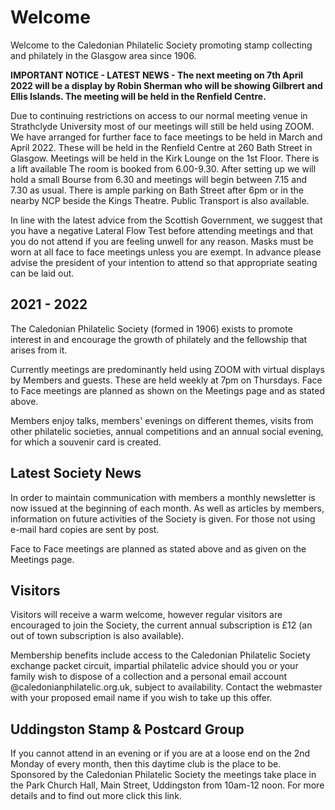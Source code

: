 # Welcome

Welcome to the Caledonian Philatelic Society promoting stamp collecting and philately in the Glasgow area since 1906.

**IMPORTANT NOTICE - LATEST NEWS - The next meeting on 7th April 2022 will be a display by Robin Sherman who will be showing Gilbrert and Ellis Islands. The meeting will be held in the Renfield Centre.**

Due to continuing restrictions on access to our normal meeting venue in Strathclyde University most of our meetings will still be held using ZOOM. We have arranged for further  face to face meetings to be held in March and April 2022. These will be held in the Renfield Centre at 260 Bath Street in Glasgow. Meetings will be held in the Kirk Lounge on the 1st Floor. There is a lift available The room is booked from 6.00-9.30. After setting up we will hold a small Bourse from 6.30 and meetings will begin between 7.15 and 7.30 as usual. There is ample parking on Bath Street after 6pm or in the nearby NCP beside the Kings Theatre. Public Transport is also available.

In line with the latest advice from the Scottish Government, we suggest that you have a negative Lateral Flow Test before attending meetings and that you do not attend if you are feeling unwell for any reason. Masks must be worn at all face to face meetings unless you are exempt. In advance please advise the president of your intention to attend so that appropriate seating can be laid out.

## 2021 - 2022

The Caledonian Philatelic Society (formed in 1906) exists to promote interest in and encourage the growth of philately and the fellowship that arises from it.

Currently meetings are predominantly held using ZOOM with virtual displays by Members and guests. These are held weekly at 7pm on Thursdays.  Face to Face meetings are planned as shown on the Meetings page and as stated above. 

Members enjoy talks, members' evenings on different themes, visits from other philatelic societies, annual competitions and an annual social evening, for which a souvenir card is created.

## Latest Society News

In order to maintain communication with members a monthly newsletter is now issued at the beginning of each month. As well as articles by members, information on future activities of the Society is given. For those not using e-mail hard copies are sent by post.

Face to Face meetings are planned as stated above and as given on the Meetings page.

## Visitors

Visitors will receive a warm welcome, however regular visitors are encouraged to join the Society, the current annual subscription is &pound;12 (an out of town subscription is also available).

Membership benefits include access to the Caledonian Philatelic Society exchange packet circuit, impartial philatelic advice should you or your family wish to dispose of a collection and a personal email account @caledonianphilatelic.org.uk, subject to availability. Contact the webmaster with your proposed email name if you wish to take up this offer.

## Uddingston Stamp & Postcard Group

If you cannot attend in an evening or if you are at a loose end on the 2nd Monday of every month, then this daytime club is the place to be. Sponsored by the Caledonian Philatelic Society the meetings take place in the Park Church Hall, Main Street, Uddingston from 10am-12 noon. For more details and to find out more click this link.
